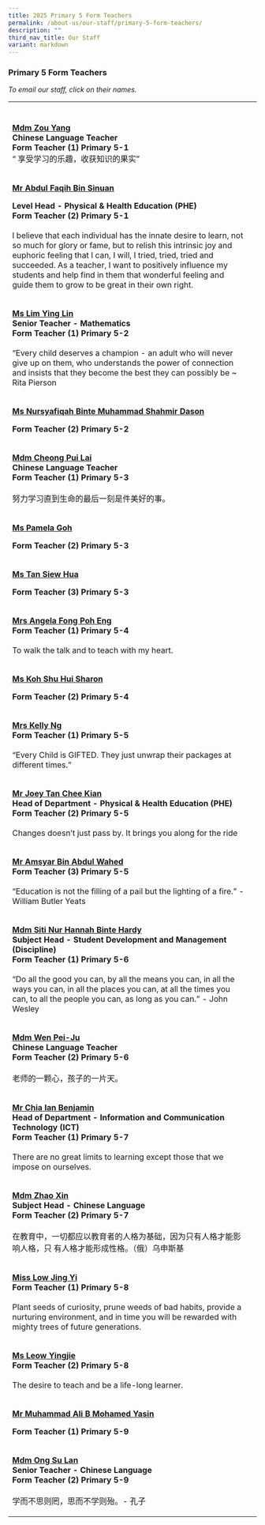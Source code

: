 ```yaml
---
title: 2025 Primary 5 Form Teachers
permalink: /about-us/our-staff/primary-5-form-teachers/
description: ""
third_nav_title: Our Staff
variant: markdown
---
```

<h3>Primary 5 Form Teachers</h3>
<p><em>To email our staff, click on their names.</em>
</p>
<table style="minWidth: 50px">
<colgroup>
<col>
<col>
</colgroup>
<tbody>
<tr>
<th rowspan="1" colspan="1">
<p></p>
</th>
<th rowspan="1" colspan="1">
<p></p>
</th>
</tr>
<tr>
<td rowspan="1" colspan="1">
<p><strong><a href="mailto:zou_yang@moe.edu.sg" rel="noopener noreferrer nofollow" target="_blank">Mdm Zou Yang</a></strong>
<br><strong>Chinese Language Teacher<br>Form Teacher (1) Primary 5-1</strong>
<br>“ 享受学习的乐趣，收获知识的果实”</p>
</td>
<td rowspan="1" colspan="1">
<p></p>
</td>
</tr>
<tr>
<td rowspan="1" colspan="1">
<p><strong><a href="mailto:abdul_faqih_sinuan@moe.edu.sg" rel="noopener noreferrer nofollow" target="_blank">Mr Abdul Faqih Bin Sinuan</a></strong>
</p>
<p><strong>Level Head - Physical &amp; Health Education (PHE)</strong>
<br><strong>Form Teacher (2) Primary 5-1</strong>
<br>
<br>I believe that each individual has the innate desire to learn, not so
much for glory or fame, but to relish this intrinsic joy and euphoric feeling
that I can, I will, I tried, tried, tried and succeeded. As a teacher,
I want to positively influence my students and help find in them that wonderful
feeling and guide them to grow to be great in their own right.</p>
</td>
<td rowspan="1" colspan="1">
<p></p>
</td>
</tr>
<tr>
<td rowspan="1" colspan="1">
<p><strong><a href="mailto:lim_ying_lin@moe.edu.sg" rel="noopener noreferrer nofollow" target="_blank">Ms Lim Ying Lin</a></strong>
<br><strong>Senior Teacher - Mathematics<br>Form Teacher (1) Primary 5-2</strong>
<br>
<br>“Every child deserves a champion - an adult who will never give up on
them, who understands the power of connection and insists that they become
the best they can possibly be ~ Rita Pierson</p>
</td>
<td rowspan="1" colspan="1">
<p></p>
</td>
</tr>
<tr>
<td rowspan="1" colspan="1">
<p><strong><a href="mailto:nursyafiqah_muhammad_shahmir_dason@moe.edu.sg" rel="noopener noreferrer nofollow" target="_blank">Ms Nursyafiqah Binte Muhammad Shahmir Dason</a></strong>
</p>
<p><strong>Form Teacher (2) Primary 5-2</strong>
</p>
</td>
<td rowspan="1" colspan="1">
<p></p>
</td>
</tr>
<tr>
<td rowspan="1" colspan="1">
<p><strong><a href="mailto:cheong_pui_lai@moe.edu.sg" rel="noopener noreferrer nofollow" target="_blank">Mdm Cheong Pui Lai</a></strong>
<br><strong>Chinese Language Teacher<br>Form Teacher (1) Primary 5-3</strong>
<br>
<br>努力学习直到生命的最后一刻是件美好的事。</p>
</td>
<td rowspan="1" colspan="1">
<p></p>
</td>
</tr>
<tr>
<td rowspan="1" colspan="1">
<p><strong><a href="mailto:pamela_goh_dong_hong@moe.edu.sg" rel="noopener nofollow" target="_blank">Ms Pamela Goh</a></strong>
</p>
<p><strong>Form Teacher (2) Primary 5-3</strong>
</p>
</td>
<td rowspan="1" colspan="1">
<p></p>
</td>
</tr>
<tr>
<td rowspan="1" colspan="1">
<p><strong><a href="mailto:tan_siew_hua@moe.edu.sg" rel="noopener nofollow" target="_blank">Ms Tan Siew Hua</a></strong>
</p>
<p><strong>Form Teacher (3) Primary 5-3</strong>
</p>
</td>
<td rowspan="1" colspan="1">
<p></p>
</td>
</tr>
<tr>
<td rowspan="1" colspan="1">
<p><strong><a href="mailto:ng_poh_eng@moe.edu.sg" rel="noopener noreferrer nofollow" target="_blank">Mrs Angela Fong Poh Eng</a></strong>
<br><strong>Form Teacher (1) Primary 5-4</strong>
<br>
<br>To walk the talk and to teach with my heart.</p>
</td>
<td rowspan="1" colspan="1">
<p></p>
</td>
</tr>
<tr>
<td rowspan="1" colspan="1">
<p><strong><a href="mailto:koh_shu_hui_sharon@moe.edu.sg" rel="noopener nofollow" target="_blank">Ms Koh Shu Hui Sharon</a></strong>
</p>
<p><strong>Form Teacher (2) Primary 5-4</strong>
</p>
</td>
<td rowspan="1" colspan="1">
<p></p>
</td>
</tr>
<tr>
<td rowspan="1" colspan="1">
<p><strong><a href="mailto:tay_qiushi_kelly@moe.edu.sg" rel="noopener noreferrer nofollow" target="_blank">Mrs Kelly Ng</a></strong>
<br><strong>Form Teacher (1) Primary 5-5</strong>
<br>
<br>“Every Child is GIFTED. They just unwrap their packages at different times.”</p>
</td>
<td rowspan="1" colspan="1">
<p></p>
</td>
</tr>
<tr>
<td rowspan="1" colspan="1">
<p><strong><a href="mailto:tan_chee_kian@moe.edu.sg" rel="noopener noreferrer nofollow" target="_blank">Mr Joey Tan Chee Kian</a></strong>
<br><strong>Head of Department - Physical &amp; Health Education (PHE)<br>Form Teacher (2) Primary 5-5</strong>
<br>
<br>Changes doesn’t just pass by. It brings you along for the ride</p>
</td>
<td rowspan="1" colspan="1">
<p></p>
</td>
</tr>
<tr>
<td rowspan="1" colspan="1">
<p><strong><a href="mailto:amsyar_abdul_wahed@moe.edu.sg" rel="noopener noreferrer nofollow" target="_blank"><u>Mr Amsyar Bin Abdul Wahed</u></a></strong>
<br><strong>Form Teacher (3) Primary 5-5</strong>
<br>
<br>“Education is not the filling of a pail but the lighting of a fire.” -
William Butler Yeats</p>
</td>
<td rowspan="1" colspan="1">
<p></p>
</td>
</tr>
<tr>
<td rowspan="1" colspan="1">
<p><strong><a href="mailto:siti_nur_hannah_hardy@moe.edu.sg" rel="noopener noreferrer nofollow" target="_blank">Mdm Siti Nur Hannah Binte Hardy</a></strong>
<br><strong>Subject Head - Student Development and Management (Discipline)<br>Form Teacher (1) Primary 5-6</strong>
<br>
<br>“Do all the good you can, by all the means you can, in all the ways you
can, in all the places you can, at all the times you can, to all the people
you can, as long as you can.” - John Wesley</p>
</td>
<td rowspan="1" colspan="1">
<p></p>
</td>
</tr>
<tr>
<td rowspan="1" colspan="1">
<p><strong><a href="mailto:wen_pei_ju@moe.edu.sg" rel="noopener noreferrer nofollow" target="_blank">Mdm Wen Pei-Ju</a></strong>
<br><strong>Chinese Language Teacher<br>Form Teacher (2) Primary 5-6</strong>
<br>
<br>老师的一颗心，孩子的一片天。</p>
</td>
<td rowspan="1" colspan="1">
<p></p>
</td>
</tr>
<tr>
<td rowspan="1" colspan="1">
<p><strong><a href="mailto:benjamin_chia@moe.edu.sg" rel="noopener noreferrer nofollow" target="_blank">Mr Chia Ian Benjamin</a></strong>
<br><strong>Head of Department - Information and Communication Technology (ICT)<br>Form Teacher (1) Primary 5-7</strong>
<br>
<br>There are no great limits to learning except those that we impose on ourselves.</p>
</td>
<td rowspan="1" colspan="1">
<p></p>
</td>
</tr>
<tr>
<td rowspan="1" colspan="1">
<p><strong><a href="mailto:zhao_xin@moe.edu.sg" rel="noopener noreferrer nofollow" target="_blank">Mdm Zhao Xin</a></strong>
<br><strong>Subject Head - Chinese Language<br>Form Teacher (2) Primary 5-7</strong>
<br>
<br>在教育中，一切都应以教育者的人格为基础，因为只有人格才能影响人格，只 有人格才能形成性格。（俄）乌申斯基</p>
</td>
<td rowspan="1" colspan="1">
<p></p>
</td>
</tr>
<tr>
<td rowspan="1" colspan="1">
<p><strong><a href="mailto:low_jing_yi@moe.edu.sg" rel="noopener noreferrer nofollow" target="_blank">Miss Low Jing Yi</a></strong>
<br><strong>Form Teacher (1) Primary 5-8</strong>
<br>
<br>Plant seeds of curiosity, prune weeds of bad habits, provide a nurturing
environment, and in time you will be rewarded with mighty trees of future
generations.</p>
</td>
<td rowspan="1" colspan="1">
<p></p>
</td>
</tr>
<tr>
<td rowspan="1" colspan="1">
<p><strong><a href="mailto:leow_ying_jie@moe.edu.sg" rel="noopener noreferrer nofollow" target="_blank">Ms Leow Yingjie</a></strong>
<br><strong>Form Teacher (2) Primary 5-8</strong>
<br>
<br>The desire to teach and be a life-long learner.</p>
</td>
<td rowspan="1" colspan="1">
<p></p>
</td>
</tr>
<tr>
<td rowspan="1" colspan="1">
<p><strong><a href="mailto:muhammad_ali_md_yasin@moe.edu.sg" rel="noopener nofollow" target="_blank">Mr Muhammad Ali B Mohamed Yasin</a></strong>
</p>
<p><strong>Form Teacher (1) Primary 5-9</strong>
</p>
</td>
<td rowspan="1" colspan="1">
<p></p>
</td>
</tr>
<tr>
<td rowspan="1" colspan="1">
<p><strong><a href="mailto:ong_su_lan@moe.edu.sg" rel="noopener noreferrer nofollow" target="_blank">Mdm Ong Su Lan</a></strong>
<br><strong>Senior Teacher - Chinese Language<br>Form Teacher (2) Primary 5-9</strong>
<br>
<br>学而不思则罔，思而不学则殆。- 孔子</p>
</td>
<td rowspan="1" colspan="1">
<p></p>
</td>
</tr>
</tbody>
</table>
<p></p>